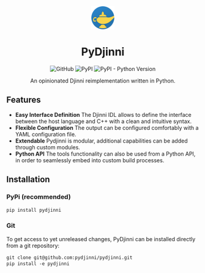 <div align="center">

<img src="docs/assets/logo.png" width="60" height="60" alt="logo">

# PyDjinni


![GitHub](https://img.shields.io/github/license/pydjinni/pydjinni)
![PyPI](https://img.shields.io/pypi/v/pydjinni)
![PyPI - Python Version](https://img.shields.io/pypi/pyversions/pydjinni)

An opinionated Djinni reimplementation written in Python.

</div>



## Features

- **Easy Interface Definition** The Djinni IDL allows to define the interface between the host language and C++ with a clean and intuitive syntax.
- **Flexible Configuration** The output can be configured comfortably with a YAML configuration file.
- **Extendable** Pydjinni is modular, additional capabilities can be added through custom modules.
- **Python API** The tools functionality can also be used from a Python API, in order to seamlessly embed into custom build processes.

## Installation

### PyPi (recommended)

```shell
pip install pydjinni
```

### Git

To get access to yet unreleased changes, PyDjinni can be installed directly from a git repository:

```shell
git clone git@github.com:pydjinni/pydjinni.git
pip install -e pydjinni
```

